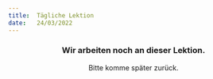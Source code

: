 ```yaml
---
title:  Tägliche Lektion
date:   24/03/2022
---
```


### <center>Wir arbeiten noch an dieser Lektion.</center>
<center>Bitte komme später zurück.</center>